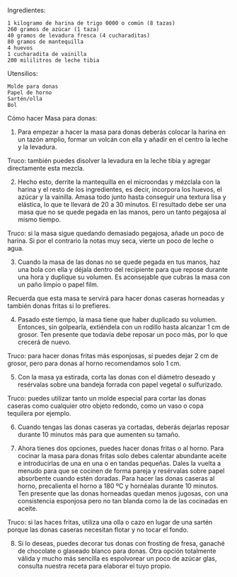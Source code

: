 Ingredientes:

    1 kilogramo de harina de trigo 0000 o común (8 tazas)
    260 gramos de azúcar (1 taza)
    40 gramos de levadura fresca (4 cucharaditas)
    80 gramos de mantequilla
    4 huevos
    1 cucharadita de vainilla
    200 mililitros de leche tibia

Utensilios:

    Molde para donas
    Papel de horno
    Sartén/olla 
    Bol 
    
Cómo hacer Masa para donas:
1. Para empezar a hacer la masa para donas deberás colocar la harina en un tazón    amplio, formar un volcán con ella y añadir en el centro la leche y la levadura.

Truco: también puedes disolver la levadura en la leche tibia y agregar directamente esta mezcla.

2. Hecho esto, derrite la mantequilla en el microondas y mézclala con la harina y el resto de los ingredientes, es decir, incorpora los huevos, el azúcar y la vainilla. Amasa todo junto hasta conseguir una textura lisa y elástica, lo que te llevará de 20 a 30 minutos. El resultado debe ser una masa que no se quede pegada en las manos, pero un tanto pegajosa al mismo tiempo.

Truco: si la masa sigue quedando demasiado pegajosa, añade un poco de harina. Si por el contrario la notas muy seca, vierte un poco de leche o agua.

3. Cuando la masa de las donas no se quede pegada en tus manos, haz una bola con ella y déjala dentro del recipiente para que repose durante una hora y duplique su volumen. Es aconsejable que cubras la masa con un paño limpio o papel film.

Recuerda que esta masa te servirá para hacer donas caseras horneadas y también donas fritas si lo prefieres.

4. Pasado este tiempo, la masa tiene que haber duplicado su volumen. Entonces, sin golpearla, extiéndela con un rodillo hasta alcanzar 1 cm de grosor. Ten presente que todavía debe reposar un poco más, por lo que crecerá de nuevo.

Truco: para hacer donas fritas más esponjosas, sí puedes dejar 2 cm de grosor, pero para donas al horno recomendamos solo 1 cm.

5. Con la masa ya estirada, corta las donas con el diámetro deseado y resérvalas sobre una bandeja forrada con papel vegetal o sulfurizado.

Truco: puedes utilizar tanto un molde especial para cortar las donas caseras como cualquier otro objeto redondo, como un vaso o copa tequilera por ejemplo.

6. Cuando tengas las donas caseras ya cortadas, deberás dejarlas reposar durante 10 minutos más para que aumenten su tamaño.

7. Ahora tienes dos opciones, puedes hacer donas fritas o al horno. Para cocinar la masa para donas fritas solo debes calentar abundante aceite e introducirlas de una en una o en tandas pequeñas. Dales la vuelta a menudo para que se cocinen de forma pareja y resérvalas sobre papel absorbente cuando estén doradas. Para hacer las donas caseras al horno, precalienta el horno a 180 ºC y hornéalas durante 10 minutos. Ten presente que las donas horneadas quedan menos jugosas, con una consistencia esponjosa pero no tan blanda como la de las cocinadas en aceite.

Truco: si las haces fritas, utiliza una olla o cazo en lugar de una sartén porque las donas caseras necesitan flotar y no tocar el fondo.

8. Si lo deseas, puedes decorar tus donas con frosting de fresa, ganaché de chocolate o glaseado blanco para donas. Otra opción totalmente válida y mucho más sencilla es espolvorear un poco de azúcar glas, consulta nuestra receta para elaborar el tuyo propio.